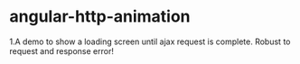 # angular-http-animation

1.A demo to  show a loading screen until ajax request is complete. Robust to request and response error!